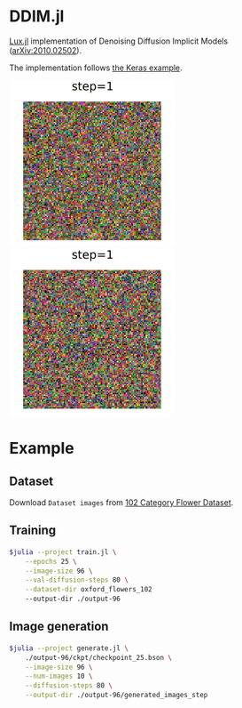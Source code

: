 # DDIM.jl

[Lux.jl](https://github.com/avik-pal/Lux.jl) implementation of Denoising Diffusion Implicit Models ([arXiv:2010.02502](https://arxiv.org/abs/2010.02502)).

The implementation follows [the Keras example](https://keras.io/examples/generative/ddim/).

![](output-96/generated_images_step/img_1.gif)
![](output-96/generated_images_step/img_2.gif)
# Example

## Dataset
Download `Dataset images` from [102 Category Flower Dataset](https://www.robots.ox.ac.uk/~vgg/data/flowers/102/).


## Training
```bash
$julia --project train.jl \
    --epochs 25 \
    --image-size 96 \
    --val-diffusion-steps 80 \
    --dataset-dir oxford_flowers_102
    --output-dir ./output-96
```

## Image generation

```bash
$julia --project generate.jl \
    ./output-96/ckpt/checkpoint_25.bson \
    --image-size 96 \
    --num-images 10 \
    --diffusion-steps 80 \
    --output-dir ./output-96/generated_images_step
```


